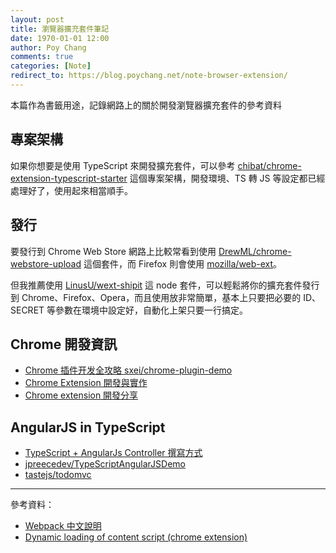 ```yaml
---
layout: post
title: 瀏覽器擴充套件筆記
date: 1970-01-01 12:00
author: Poy Chang
comments: true
categories: [Note]
redirect_to: https://blog.poychang.net/note-browser-extension/
---
```


本篇作為書籤用途，記錄網路上的關於開發瀏覽器擴充套件的參考資料

## 專案架構

如果你想要是使用 TypeScript 來開發擴充套件，可以參考 [chibat/chrome-extension-typescript-starter](https://github.com/chibat/chrome-extension-typescript-starter) 這個專案架構，開發環境、TS 轉 JS 等設定都已經處理好了，使用起來相當順手。

## 發行

要發行到 Chrome Web Store 網路上比較常看到使用 [DrewML/chrome-webstore-upload](https://github.com/DrewML/chrome-webstore-upload) 這個套件，而 Firefox 則會使用 [mozilla/web-ext](https://github.com/mozilla/web-ext)。

但我推薦使用 [LinusU/wext-shipit](https://github.com/LinusU/wext-shipit) 這 node 套件，可以輕鬆將你的擴充套件發行到 Chrome、Firefox、Opera，而且使用放非常簡單，基本上只要把必要的 ID、SECRET 等參數在環境中設定好，自動化上架只要一行搞定。

## Chrome 開發資訊

- [Chrome 插件开发全攻略 sxei/chrome-plugin-demo](https://github.com/sxei/chrome-plugin-demo)
- [Chrome Extension 開發與實作](https://ithelp.ithome.com.tw/users/20079450/ironman/1149)
- [Chrome extension 開發分享](https://medium.com/@sj82516/chrome-extension-%E9%96%8B%E7%99%BC%E5%88%86%E4%BA%AB-99ba7957e22a)

## AngularJS in TypeScript

- [TypeScript + AngularJs Controller 撰寫方式](https://dotblogs.com.tw/joysdw12/2016/01/05/typescript_angularjs_controller)
- [jpreecedev/TypeScriptAngularJSDemo](https://github.com/jpreecedev/TypeScriptAngularJSDemo)
- [tastejs/todomvc](https://github.com/tastejs/todomvc/blob/gh-pages/examples/typescript-angular/readme.md)

---

參考資料：

- [Webpack 中文說明](https://www.webpackjs.com/concepts/entry-points/#%E5%8D%95%E4%B8%AA%E5%85%A5%E5%8F%A3-%E7%AE%80%E5%86%99-%E8%AF%AD%E6%B3%95)
- [Dynamic loading of content script (chrome extension)](https://stackoverflow.com/questions/25726131/dynamic-loading-of-content-script-chrome-extension)
